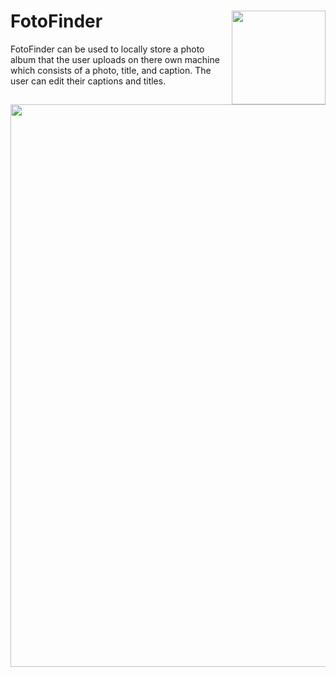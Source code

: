 # FotoFinder <img src="https://i.imgur.com/Cu8HRJK.png" width="150" align="right" />
FotoFinder can be used to locally store a photo album that the user uploads on there own machine which consists of a photo, title, and caption. The user can edit their captions and titles.

<img src="https://i.imgur.com/EHRXeXU.png" width="900" />
